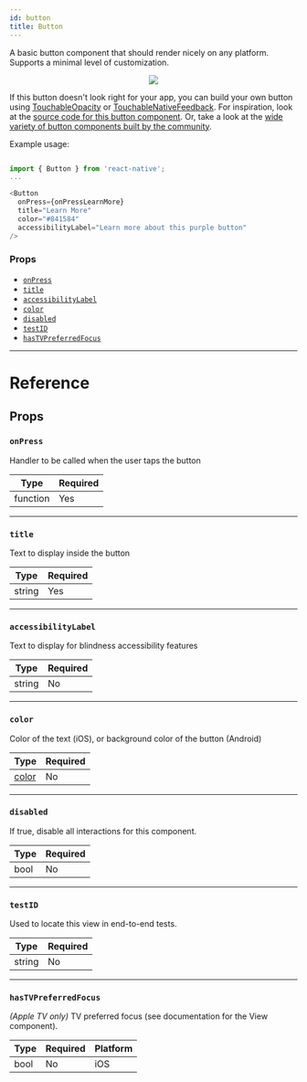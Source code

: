 ```yaml
---
id: button
title: Button
---
```


A basic button component that should render nicely on any platform. Supports a minimal level of customization.

<center><img src="https://facebook.github.io/react-native/docs/assets/buttonExample.png"></img></center>

If this button doesn't look right for your app, you can build your own button using [TouchableOpacity](../touchableopacity/) or [TouchableNativeFeedback](../touchablenativefeedback/). For inspiration, look at the [source code for this button component](https://github.com/facebook/react-native/blob/master/Libraries/Components/Button.js). Or, take a look at the [wide variety of button components built by the community](https://js.coach/react-native?search=button).

Example usage:


```javascript

import { Button } from 'react-native';
...

<Button
  onPress={onPressLearnMore}
  title="Learn More"
  color="#841584"
  accessibilityLabel="Learn more about this purple button"
/>

```


### Props

* [`onPress`](../button/#onpress)
* [`title`](../button/#title)
* [`accessibilityLabel`](../button/#accessibilitylabel)
* [`color`](../button/#color)
* [`disabled`](../button/#disabled)
* [`testID`](../button/#testid)
* [`hasTVPreferredFocus`](../button/#hastvpreferredfocus)

---

# Reference

## Props

### `onPress`

Handler to be called when the user taps the button

| Type     | Required |
| -------- | -------- |
| function | Yes      |

---

### `title`

Text to display inside the button

| Type   | Required |
| ------ | -------- |
| string | Yes      |

---

### `accessibilityLabel`

Text to display for blindness accessibility features

| Type   | Required |
| ------ | -------- |
| string | No       |

---

### `color`

Color of the text (iOS), or background color of the button (Android)

| Type               | Required |
| ------------------ | -------- |
| [color](../colors/) | No       |

---

### `disabled`

If true, disable all interactions for this component.

| Type | Required |
| ---- | -------- |
| bool | No       |

---

### `testID`

Used to locate this view in end-to-end tests.

| Type   | Required |
| ------ | -------- |
| string | No       |

---

### `hasTVPreferredFocus`

_(Apple TV only)_ TV preferred focus (see documentation for the View component).

| Type | Required | Platform |
| ---- | -------- | -------- |
| bool | No       | iOS      |

